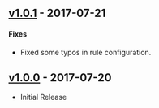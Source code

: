 ## [v1.0.1](https://github.com/bsara/stylelint-config-bsara/tree/v1.0.1) - 2017-07-21

#### Fixes

- Fixed some typos in rule configuration.



## [v1.0.0](https://github.com/bsara/stylelint-config-bsara/tree/v1.0.0) - 2017-07-20

- Initial Release
